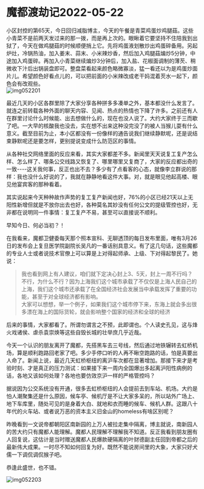 # 魔都渡劫记2022-05-22

小区封控的第65天，今日回归减脂博主，今天的午餐是青菜鸡蛋炒鸡腿菇。这些小青菜不是前两天发过来的那一拨，而是再上次的。眼瞅着它要坚持不住陪我到出狱了，今天在做鸡腿菇的时候顺便捎上它。先将鸡蛋液划散炒出鸡蛋碎备用。另起炉灶，冷锅热油，加入姜末、蒜末、小米辣炒香，然后加入鸡腿菇煸炒5分钟，中途加入鸡蛋碎。再加入小青菜继续煸炒3分钟后，加入盐、花椒面调制的薄芡、稍微收下汁后出锅装盘即可。整盘菜看起来颜色略微寡淡，猛一看还以为是鸡蛋炒面片儿。希望颜色好看点儿的，可以把前面的小米辣改成老干妈混着芡水一起下，颜色会有改观些。  
<img decoding="async" src="https://i0.wp.com/s2.loli.net/2022/05/22/NH5WMlBm9ULAqZX.jpg?w=640&#038;ssl=1" alt="img052201" data-recalc-dims="1" /> 

最近几天的小区各群里除了大家分享各种拼多多凑单之外，基本都没什么发言了。就连之前转载各种外面的聊天内容、见闻、热点的热情也下降了许多。之前还有人在群里讨论什么时候能、出去想做什么的，现在也没人说了。大约大家终于三而歇了吧。一大早的核酸我也没去，实在想不出来这种没完没了的被人当猴儿耍有什么意义。截至目前为止，本小区都没有一份像样的通告说我们继续静默呢，还是说结束静默呢还是要怎样，更别提说变成什么防范区的事情。

从各种社交网络里面的反应来看，其实大家都差不多。新闻里天天说复工复产怎么样、怎么样了、哪条公交线路又恢复了、哪里哪里又复商了，大家的反应都出奇的一致\----这关我何事，反正也出不去？多少有了点看客的心态，就像李立群说的那样：我也没什么好说的了，我就在静静地看这件大事。对，就是眼见他起高楼、眼见他宴宾客的那种看着。

其实说起来今天种种故作声势的复工复产新闻也好，76%的小区已经21天以上无阳性新增但就是不放你出去也好，各种莫名其妙没有任何公文的提级管控也好，无非都在说明同一件事情：复工复产不易，甚至可以直接说不顺利。

早知今日、何必当初？！

在我看来，魔都卫健委每天那个照本宣科、无聊透顶的每日发布里面，唯有3月26日的发布会上复旦医学院副院长吴凡的一番话别具意义。有了这几句话，这些魔都的专业人士或者说技术官僚上可以算是上对得起师承、上级、下对得起黎民了。她说：

> 我也看到网上有人建议，咱们就下定决心封上3、5天，封上一周不行吗？不行，为什么不行？因为上海我们这个城市承载了不仅仅是上海人民自己的上海，我们这个城市还承载了在全国经济社会发展当中承载发挥了重要的功能，甚至于对全球经济都有影响。  
> 大家可以想想，举一个例子，如果我们这个城市停下来，东海上就会多出很多漂在海上的国际货轮，就会影响整个国家的经济和全球的经济

后来的事情，大家都看了。所谓勿谓言之不预，此即谓也。个人读史孔见，这与烽火戏诸侯、虐杀袁崇焕等这些自毁长城的壮举庶几乎近哉。

今天一个认识的朋友离开了魔都，先搭黑车去三号线，然后通过地铁辗转去虹桥机场，算是顺利跑路回老家了吧。多少手停口听的人再不瞅空跑路的话，怕是真要出人命了。新闻上说，最近几天虹桥枢纽的离沪车次都在显著增加。那接下来才是考验时刻、才是真正的压力测试：如果接下来一周内全国爆出多起离沪阳性病例的话，各地又该如何处理？各地也要仿效京沪一样的严格管控吗？

据说因为公交系统没有开通，很多去虹桥枢纽的人会提前去到车站、机场。大约是怕人潮聚集还是什么原因，候车亭、候机厅是不让大家多呆的，所以站外广场上、地下车库里，随处可见的是身着大白、就地和衣而睡的候车、候机人群。这跟八十年代的火车站、或者说万恶的资本主义旧金山的homeless有啥区别呢？

昨晚看到一文说帝都朝阳区南新园的上万人被拉走集中隔离，博主就说，南新园人的苦大约只有魔都人能理解。魔都人民理解不理解我不知道。反正我看到朋友圈有人回复说，这估计是当时赠送魔都人民爆款硬隔离的叶财德副主任回到帝都之后的最新伟大成果。一时尽不知如何回复为好。既然不能说房间里的大象，大家只好犬儒一下调侃调侃猴子吧。

恭逢此盛世，也不错。

<img decoding="async" src="https://i0.wp.com/s2.loli.net/2022/05/22/FfZI5j4O1a3SVJb.jpg?w=640&#038;ssl=1" alt="img052203" data-recalc-dims="1" />
